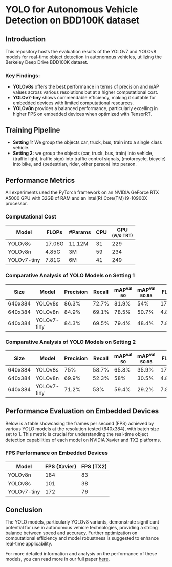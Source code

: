 # YOLO for Autonomous Vehicle Detection on BDD100K dataset

## Introduction
This repository hosts the evaluation results of the YOLOv7 and YOLOv8 models for real-time object detection in autonomous vehicles, utilizing the Berkeley Deep Drive BDD100K dataset.

### Key Findings:
- **YOLOv8s** offers the best performance in terms of precision and mAP values across various resolutions but at a higher computational cost.
- **YOLOv7-tiny** shows commendable efficiency, making it suitable for embedded devices with limited computational resources.
- **YOLOv8n** provides a balanced performance, particularly excelling in higher FPS on embedded devices when optimized with TensorRT.

## Training Pipeline
- **Setting 1:** We group the objects car, truck, bus, train into a single class vehicle.
- **Setting 2:** we group the objects (car, truck, bus, train) into vehicle, (traffic light, traffic sign) into traffic control signals, (motorcycle, bicycle) into bike, and (pedestrian, rider, other person) into person.

## Performance Metrics
All experiments used the PyTorch framework on an NVIDIA GeForce RTX A5000 GPU with 32GB of RAM and an Intel(R) Core(TM) i9-10900X processor.

### Computational Cost
| Model        | FLOPs   | #Params | CPU | GPU <br><sup>(w/o TRT) |
|--------------|---------|---------|-----|-----------------------|
| YOLOv8s      | 17.06G  | 11.12M  | 31  | 229                   |
| YOLOv8n      | 4.85G   | 3M      | 59  | 234                   |
| YOLOv7-tiny  | 7.81G   | 6M      | 41  | 249                   |

### Comparative Analysis of YOLO Models on Setting 1
| Size   | Model       | Precision | Recall | mAP<sup>val<br>50 | mAP<sup>val<br>50:95 | FLOPs  |
|--------|-------------|-----------|--------|-------------------|----------------------|--------|
| 640x384| YOLOv8s     | 86.3%     | 72.7%  | 81.9%             | 54%                  | 17.06G |
| 640x384| YOLOv8n     | 84.9%     | 69.1%  | 78.5%             | 50.7%                | 4.85G  |
| 640x384| YOLOv7-tiny | 84.3%     | 69.5%  | 79.4%             | 48.4%                | 7.81G  |

### Comparative Analysis of YOLO Models on Setting 2
| Size   | Model       | Precision | Recall | mAP<sup>val<br>50 | mAP<sup>val<br>50:95 | FLOPs  |
|--------|-------------|-----------|--------|-------------------|----------------------|--------|
| 640x384| YOLOv8s     | 75%       | 58.7%  | 65.8%             | 35.9%                | 17.07G |
| 640x384| YOLOv8n     | 69.9%     | 52.3%  | 58%               | 30.5%                | 4.85G  |
| 640x384| YOLOv7-tiny | 71.2%     | 53%    | 59.4%             | 29.2%                | 7.83G  |

## Performance Evaluation on Embedded Devices
Below is a table showcasing the frames per second (FPS) achieved by various YOLO models at the resolution tested (640x384), with batch size set to 1. This metric is crucial for understanding the real-time object detection capabilities of each model on NVIDIA Xavier and TX2 platforms.

### FPS Performance on Embedded Devices
| Model       | FPS (Xavier) | FPS (TX2) |
|-------------|--------------|-----------|
| YOLOv8n     | 184          | 83        |
| YOLOv8s     | 101          | 38        |
| YOLOv7-tiny | 172          | 76        |

## Conclusion
The YOLO models, particularly YOLOv8 variants, demonstrate significant potential for use in autonomous vehicle technologies, providing a strong balance between speed and accuracy. Further optimization on computational efficiency and model robustness is suggested to enhance real-time applicability.

For more detailed information and analysis on the performance of these models, you can read more in our full paper [here](https://drive.google.com/file/d/1cMnRMVUHuMmVHQIK4f92Yjyemg7H-CKa/view?usp=drive_link).
